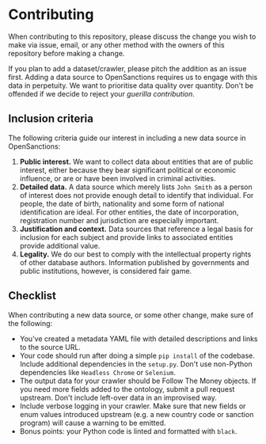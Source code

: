 # Contributing

When contributing to this repository, please discuss the change you wish to make via issue, email, or any other method with the owners of this repository before making a change.

If you plan to add a dataset/crawler, please pitch the addition as an issue first. Adding a data source to OpenSanctions requires us to engage with this data in perpetuity. We want to prioritise data quality over quantity. Don't be offended if we decide to reject your _guerilla contribution_.

## Inclusion criteria

The following criteria guide our interest in including a new data source in OpenSanctions:

1. **Public interest.** We want to collect data about entities that are of public interest, either because they bear significant political or economic influence, or are or have been involved in criminal activities.
2. **Detailed data.** A data source which merely lists `John Smith` as a person of interest does not provide enough detail to identify that individual. For people, the date of birth, nationality and some form of national identification are ideal. For other entities, the date of incorporation, registration number and jurisdiction are especially important.
3. **Justification and context.** Data sources that reference a legal basis for inclusion for each subject and provide links to associated entities provide additional value.
4. **Legality.** We do our best to comply with the intellectual property rights of other database authors. Information published by governments and public institutions, however, is considered  fair game.

## Checklist

When contributing a new data source, or some other change, make sure of the following:

* You've created a metadata YAML file with detailed descriptions and links to the source URL.
* Your code should run after doing a simple `pip install` of the codebase. Include additional
  dependencies in the `setup.py`. Don't use non-Python dependencies like `Headless Chrome` or
  `Selenium`.
* The output data for your crawler should be Follow The Money objects. If you need more fields
  added to the ontology, submit a pull request upstream. Don't include left-over data in an
  improvised way.
* Include verbose logging in your crawler. Make sure that new fields or enum values introduced upstream (e.g. a new country code or sanction program) will cause a warning to be emitted.
* Bonus points: your Python code is linted and formatted with `black`.